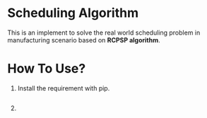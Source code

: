# Scheduling Algorithm
This is an implement to solve the real world scheduling problem in manufacturing scenario based on **RCPSP algorithm**.

# How To Use?
1. Install the requirement with pip.
```bash

```
2. 
